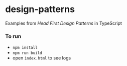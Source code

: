# design-patterns
Examples from _Head First Design Patterns_ in TypeScript

### To run
- `npm install`
- `npm run build`
- open `index.html` to see logs
